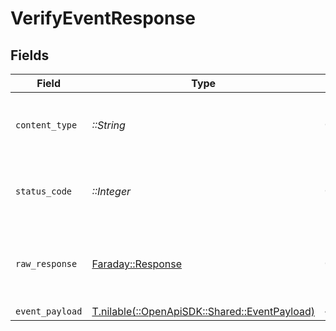 # VerifyEventResponse


## Fields

| Field                                                                                | Type                                                                                 | Required                                                                             | Description                                                                          |
| ------------------------------------------------------------------------------------ | ------------------------------------------------------------------------------------ | ------------------------------------------------------------------------------------ | ------------------------------------------------------------------------------------ |
| `content_type`                                                                       | *::String*                                                                           | :heavy_check_mark:                                                                   | HTTP response content type for this operation                                        |
| `status_code`                                                                        | *::Integer*                                                                          | :heavy_check_mark:                                                                   | HTTP response status code for this operation                                         |
| `raw_response`                                                                       | [Faraday::Response](https://www.rubydoc.info/gems/faraday/Faraday/Response)          | :heavy_check_mark:                                                                   | Raw HTTP response; suitable for custom response parsing                              |
| `event_payload`                                                                      | [T.nilable(::OpenApiSDK::Shared::EventPayload)](../../models/shared/eventpayload.md) | :heavy_minus_sign:                                                                   | N/A                                                                                  |